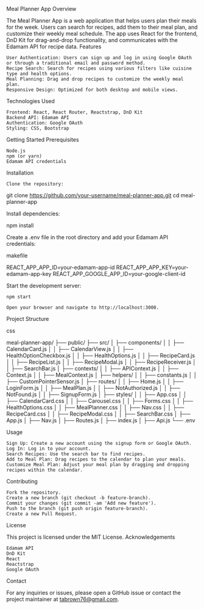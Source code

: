 Meal Planner App
Overview

The Meal Planner App is a web application that helps users plan their meals for the week. Users can search for recipes, add them to their meal plan, and customize their weekly meal schedule. The app uses React for the frontend, DnD Kit for drag-and-drop functionality, and communicates with the Edamam API for recipe data.
Features

    User Authentication: Users can sign up and log in using Google OAuth or through a traditional email and password method.
    Recipe Search: Search for recipes using various filters like cuisine type and health options.
    Meal Planning: Drag and drop recipes to customize the weekly meal plan.
    Responsive Design: Optimized for both desktop and mobile views.

Technologies Used

    Frontend: React, React Router, Reactstrap, DnD Kit
    Backend API: Edamam API
    Authentication: Google OAuth
    Styling: CSS, Bootstrap

Getting Started
Prerequisites

    Node.js
    npm (or yarn)
    Edamam API credentials

Installation

    Clone the repository:


git clone https://github.com/your-username/meal-planner-app.git
cd meal-planner-app

Install dependencies:

npm install

Create a .env file in the root directory and add your Edamam API credentials:

makefile

REACT_APP_APP_ID=your-edamam-app-id
REACT_APP_APP_KEY=your-edamam-app-key
REACT_APP_GOOGLE_APP_ID=your-google-client-id

Start the development server:

    npm start

    Open your browser and navigate to http://localhost:3000.

Project Structure

css

meal-planner-app/
├── public/
├── src/
│   ├── components/
│   │   ├── CalendarCard.js
│   │   ├── CalendarView.js
│   │   ├── HealthOptionCheckbox.js
│   │   ├── HealthOptions.js
│   │   ├── RecipeCard.js
│   │   ├── RecipeList.js
│   │   ├── RecipeModal.js
│   │   ├── RecipeReceiver.js
│   │   ├── SearchBar.js
│   ├── contexts/
│   │   ├── APIContext.js
│   │   ├── Context.js
│   │   ├── MealContext.js
│   ├── helpers/
│   │   ├── constants.js
│   │   ├── CustomPointerSensor.js
│   ├── routes/
│   │   ├── Home.js
│   │   ├── LoginForm.js
│   │   ├── MealPlan.js
│   │   ├── NotAuthorized.js
│   │   ├── NotFound.js
│   │   ├── SignupForm.js
│   ├── styles/
│   │   ├── App.css
│   │   ├── CalendarCard.css
│   │   ├── Carousel.css
│   │   ├── Forms.css
│   │   ├── HealthOptions.css
│   │   ├── MealPlanner.css
│   │   ├── Nav.css
│   │   ├── RecipeCard.css
│   │   ├── RecipeModal.css
│   │   ├── SearchBar.css
│   ├── App.js
│   ├── Nav.js
│   ├── Routes.js
│   ├── index.js
│   ├── Api.js
└── .env

Usage

    Sign Up: Create a new account using the signup form or Google OAuth.
    Log In: Log in to your account.
    Search Recipes: Use the search bar to find recipes.
    Add to Meal Plan: Drag recipes to the calendar to plan your meals.
    Customize Meal Plan: Adjust your meal plan by dragging and dropping recipes within the calendar.

Contributing

    Fork the repository.
    Create a new branch (git checkout -b feature-branch).
    Commit your changes (git commit -am 'Add new feature').
    Push to the branch (git push origin feature-branch).
    Create a new Pull Request.

License

This project is licensed under the MIT License.
Acknowledgements

    Edamam API
    DnD Kit
    React
    Reactstrap
    Google OAuth

Contact

For any inquiries or issues, please open a GitHub issue or contact the project maintainer at tabrown76@gmail.com.